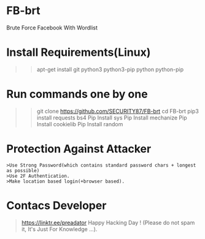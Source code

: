 # FB-brt
Brute Force Facebook With Wordlist
# Install Requirements(Linux)
>> apt-get install git python3 python3-pip python python-pip
# Run commands one by one
>> git clone https://github.com/SECURITY87/FB-brt
>> cd FB-brt
>> pip3 install requests bs4
>> Pip Install sys
>> Pip Install mechanize
>> Pip Install cookielib
>> Pip Install random
# Protection Against Attacker

    >Use Strong Password(which contains standard password chars + longest as possible)
    >Use 2F Authentication.
    >Make location based login(+browser based).
# Contacs Developer
 > https://linktr.ee/preadator
 Happy Hacking Day ! (Please do not spam it, It's Just For Knowledge ...).



